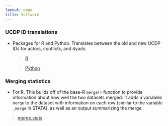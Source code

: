```yaml
---
layout: page
title: Software
---
```


### UCDP ID translations
- Packages for R and Python. Translates between the old and new UCDP IDs for actors,
conflicts, and dyads.

  > [R](https://github.com/newton-c/UCDP_ID_translation_R)

  > [Python](https://github.com/newton-c/UCDP_IT_translation_python)


### Merging statistics
- For R. This builds off of the base-R `merge()` function to provide information about how well the two datasets merged. It adds a variables `merge` to the dataset with information on each row (similar to the variable `_merge` in STATA), as well as an output summarizing the merge.

> [merge.stats](https://github.com/newton-c/merge_stats_R)
